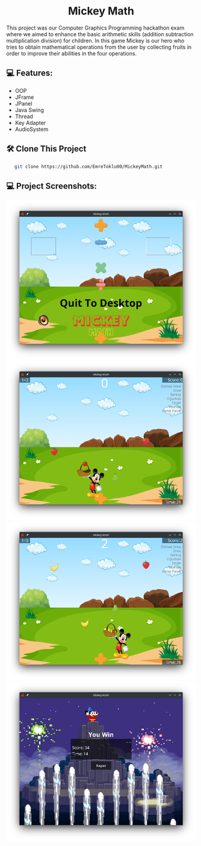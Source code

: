 <h1 align="center" id="title">Mickey Math</h1>

<p id="description">This project was our Computer Graphics Programming hackathon exam where we aimed to enhance the basic arithmetic skills (addition subtraction multiplication division) for children. In this game Mickey is our hero who tries to obtain mathematical operations from the user by collecting fruits in order to improve their abilities in the four operations.</p>

<h2>💻 Features:</h2>

*   OOP
*   JFrame
*   JPanel
*   Java Swing
*   Thread
*   Key Adapter
*   AudioSystem

<h2>🛠️ Clone This Project</h2>

```bash
   git clone https://github.com/EmreToklu00/MickeyMath.git
```

<h2>💻 Project Screenshots:</h2>

<img src="https://github.com/EmreToklu00/MickeyMath/blob/master/Github/welcome.png" alt="project-screenshot">
<img src="https://github.com/EmreToklu00/MickeyMath/blob/master/Github/ingame1.png" alt="project-screenshot">
<img src="https://github.com/EmreToklu00/MickeyMath/blob/master/Github/ingame2.png" alt="project-screenshot">
<img src="https://github.com/EmreToklu00/MickeyMath/blob/master/Github/youwin.png" alt="project-screenshot">
